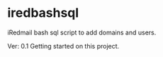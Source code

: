 # iredbashsql
iRedmail bash sql script to add domains and users.

Ver: 0.1
  Getting started on this project.
